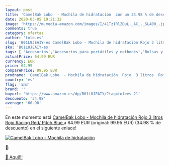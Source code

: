 ```yaml
---
layout: post
title: 'CamelBak Lobo  - Mochila de hidratación  con un 34.98 % de descuento'
date: 2020-03-05 19:21:32
image: 'https://m.media-amazon.com/images/I/41TzIRlZDuL._AC_._SL400_.jpg'
comments: true
category: ofertas
author: 'tole.es'
slug: 'B01L8JEAIY-es CamelBak Lobo - Mochila de hidratación Rojo 3 litros Rojo...'
sku: 'B01L8JEAIY-es'
tags: [ 'Accesorios','Accesorios para portátiles y netbooks','Bolsas y fundas para portátiles y netbooks','Informática','Mochilas para portátiles y netbooks','mochila', ]
actualPrice: 64.99 EUR
currency: EUR
price: 64.99
comparePrice: 99.95 EUR
prodname: 'CamelBak Lobo  - Mochila de hidratación  Rojo  3 litros  Rojo  Racing Red/ Pitch Blue '
country: 'es'
flag: '🇪🇸'
brand: ''
buyurl: 'https://www.amazon.es/dp/B01L8JEAIY/?tag=tolees-21'
descuento: '34.98'
average: '60.98'
---
```


En este momento está [CamelBak Lobo  - Mochila de hidratación  Rojo  3 litros  Rojo  Racing Red/ Pitch Blue ](https://www.amazon.es/dp/B01L8JEAIY/?tag=tolees-21) a 64.99 EUR (original: 99.95 EUR) (34.98 %  de descuento) en el siguiente enlace!

[![CamelBak Lobo  - Mochila de hidratación ](https://m.media-amazon.com/images/I/41TzIRlZDuL._AC_._SL400_.jpg)](https://www.amazon.es/dp/B01L8JEAIY/?tag=tolees-21)

🔎:


[🛒 Aquí!!!](https://www.amazon.es/dp/B01L8JEAIY/?tag=tolees-21)
